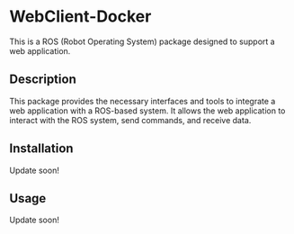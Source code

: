 # WebClient-Docker

This is a ROS (Robot Operating System) package designed to support a web application.

## Description

This package provides the necessary interfaces and tools to integrate a web application with a ROS-based system. It allows the web application to interact with the ROS system, send commands, and receive data.

## Installation

Update soon!

## Usage

Update soon!